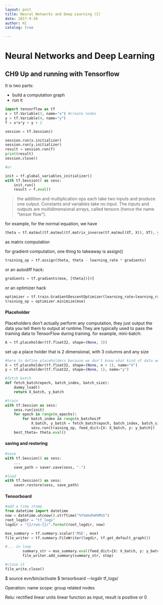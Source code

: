 ```yaml
---
layout: post
title: Neural Networks and Deep Learning (I)
date: 2017-9-10
author: KC
catalog: true

---
```



# Neural Networks and Deep Learning 
## CH9 Up and running with Tensorflow 

It is two parts: 
* build a computation graph
* run it 

```python 
import tensorflow as tf
x = tf.Variable(3, name="x") #create nodes 
y = tf.Variable(4, name="y")
f = x*x*y + y + 2

session = tf.Session()

session.run(x.initializer)
session.run(y.initializer)
result = session.run(f)
print(result)
session.close()

#or 

init = tf.global_variables_initializer()
with tf.Session() as sess:
    init.run()
    result = f.eval()
```
> the addition and multiplication ops
each take two inputs and produce one output. Constants and variables take no input. The inputs and outputs are multidimensional arrays,
called tensors (hence the name “tensor flow”).

for example, for the normal equation, we have 
```python 
theta = tf.matmul(tf.matmul(tf.matrix_inverse(tf.matmul(XT, X)), XT), y)
```
as matrix computation 

for gradient computation, one thing to takeaway is assign()
```python
training_op = tf.assign(theta, theta - learning_rate * gradients)
```
or an autodiff hack:
```python
gradients = tf.gradients(mse, [theta])[0]
```
or an optimizer hack 
```python 
optimizer = tf.train.GradientDescentOptimizer(learning_rate=learning_rate)
training_op = optimizer.minimize(mse)
```

#### Placeholder 
Placeholders don’t actually perform any computation, they just output the data you tell them to output at runtime.They are typically used to pass the training data to TensorFlow during training.
for example, mini-batch:
```python
A = tf.placeholder(tf.float32, shape=(None, 3))
```
set up a place holder that is 2 dimensional, with 3 columns and any size

```python 
#here to define placeholders because we don't know what kind of data we have
X = tf.placeholder(tf.float32, shape=(None, n + 1), name="X")
y = tf.placeholder(tf.float32, shape=(None, 1), name="y")

#fetch batch
def fetch_batch(epoch, batch_index, batch_size):
    dummy_load()
    return X_batch, y_batch

#train
with tf.Session as sess:
    sess.run(init)
    for epoch in range(n_epochs):
        for batch_index in range(n_batches)P
            X_batch, y_batch = fetch_batch(epoch, batch_index, batch_size)
            sess.run(training_op, feed_dict={X: X_batch, y: y_batch})
    best_theta= theta.eval()
```

#### saving and restoring 
```python
#save
with tf.Session() as sess:
    ...
    save_path = saver.save(sess, ".")

#load
with tf.Session() as sess:
    saver.restore(sess, save_path)
```

#### Tensorboard 

```python
#add a time stamp 
from datetime import datetime
now = datetime.utcnow().strftime("%Y%m%d%H%M%S")
root_logdir = "tf_logs"
logdir = "{}/run-{}/".format(root_logdir, now)

mse_summary = tf.summary.scalar('MSE', mse)
file_writer = tf.summary.FileWriter(logdir, tf.get_default_graph())

#... in loop
        summary_str = mse_summary.eval(feed_dict={X: X_batch, y: y_batch})
        file_writer.add_summary(summary_str, step)

#close it 
file_write.close()

```

$ source evn/bin/activate
$ tensorboard --logdir tf_logs/

Operation: name scope: group related nodes 

Relu: rectified linear units 
    linear function as input, result is positive or 0